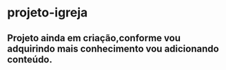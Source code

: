 # projeto-igreja
## Projeto ainda em criação,conforme vou adquirindo mais conhecimento vou adicionando conteúdo.
